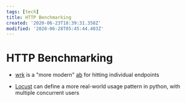 ```yaml
---
tags: [tech]
title: HTTP Benchmarking
created: '2020-06-23T18:39:31.358Z'
modified: '2020-06-28T05:45:44.403Z'
---
```


# HTTP Benchmarking

- [wrk](https://github.com/wg/wrk) is a "more modern" [ab](https://httpd.apache.org/docs/2.4/programs/ab.html) for hitting individual endpoints

- [Locust](https://locust.io/) can define a more real-world usage pattern in python, with multiple concurrent users

